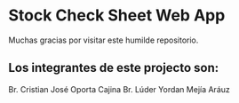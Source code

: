 # Stock Check Sheet Web App
Muchas gracias por visitar este humilde repositorio.

## Los integrantes de este projecto son:
Br. Cristian José Oporta Cajina
Br. Lúder Yordan Mejía Aráuz
